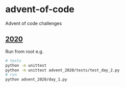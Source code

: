# advent-of-code
Advent of code challenges

## [2020](./advent_2020)

Run from root e.g.
```bash
# tests
python -m unittest
python -m unittest advent_2020/tests/test_day_2.py
# run
python advent_2020/day_1.py
```
